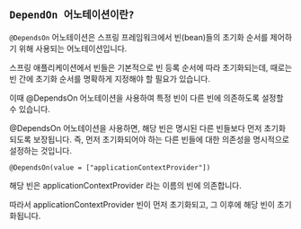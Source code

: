 ## `DependOn 어노테이션이란?`

`@DependsOn` 어노테이션은 스프링 프레임워크에서 빈(bean)들의 초기화 순서를 제어하기 위해 사용되는 어노테이션입니다.

스프링 애플리케이션에서 빈들은 기본적으로 빈 등록 순서에 따라 초기화되는데, 때로는 빈 간에 초기화 순서를 명확하게 지정해야 할 필요가 있습니다. 

이때 @DependsOn 어노테이션을 사용하여 특정 빈이 다른 빈에 의존하도록 설정할 수 있습니다.

@DependsOn 어노테이션을 사용하면, 해당 빈은 명시된 다른 빈들보다 먼저 초기화되도록 보장됩니다. 즉, 먼저 초기화되어야 하는 다른 빈들에 대한 의존성을 명시적으로 설정하는 것입니다.

```
@DependsOn(value = ["applicationContextProvider"])
```

해당 빈은 applicationContextProvider 라는 이름의 빈에 의존합니다.

따라서 applicationContextProvider 빈이 먼저 초기화되고, 그 이후에 해당 빈이 초기화됩니다.
